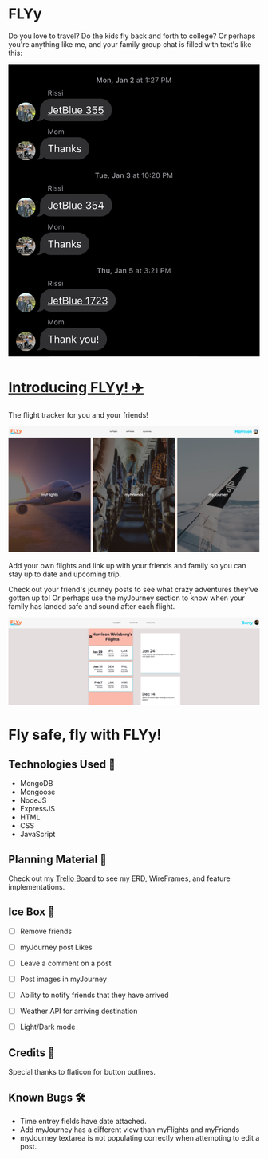# FLYy

Do you love to travel? Do the kids fly back and forth to college? Or perhaps you're anything like me, and your family group chat is filled with text's like this: 

![Family Group Chat Text](/public/assets/flight-text-chain.jpeg)

# [Introducing FLYy! ✈️](https://flyy-harrisonw.fly.dev/)

The flight tracker for you and your friends!

![FLYy Home Page](/public/assets/Fly-home-page-ss.png)

Add your own flights and link up with your friends and family so you can stay up to date and upcoming trip.

Check out your friend's journey posts to see what crazy adventures they've gotten up to! Or perhaps use the myJourney section to know when your family has landed safe and sound after each flight.

![FLYy Friend View](/public/assets/friend-show-ss.png)

# Fly safe, fly with FLYy!

## Technologies Used 💾

- MongoDB
- Mongoose
- NodeJS
- ExpressJS
- HTML
- CSS
- JavaScript

## Planning Material 📕
Check out my
[Trello Board](https://flyy-harrisonw.fly.dev/) 
to see my ERD, WireFrames, and feature implementations.

## Ice Box 🧊

- [ ] Remove friends
- [ ] myJourney post Likes
- [ ] Leave a comment on a post
- [ ] Post images in myJourney
- [ ] Ability to notify friends that they have arrived
- [ ] Weather API for arriving destination
- [ ] Light/Dark mode


## Credits 🙌

Special thanks to flaticon for button outlines.

## Known Bugs 🛠️

- Time entrey fields have date attached.
- Add myJourney has a different view than myFlights and myFriends
- myJourney textarea is not populating correctly when attempting to edit a post.